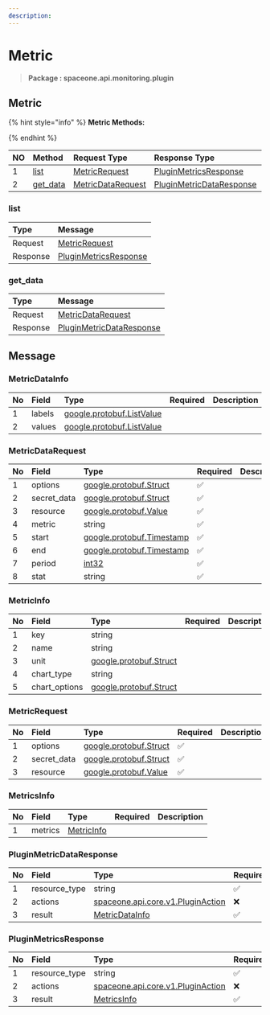 ```yaml
---
description:  
---
```

# Metric

>  **Package : spaceone.api.monitoring.plugin**

## Metric

{% hint style="info" %}
**Metric Methods:**

{%  endhint %}


| NO |  Method | Request Type | Response Type | Description |
| :--- | :--- | :--- | :--- | :--- |
| 1 | [list](Metric.md#list)| [MetricRequest](Metric.md#metricrequest) | [PluginMetricsResponse](Metric.md#pluginmetricsresponse) |  |
| 2 | [get_data](Metric.md#get_data)| [MetricDataRequest](Metric.md#metricdatarequest) | [PluginMetricDataResponse](Metric.md#pluginmetricdataresponse) |  |

### list



| Type | Message |
| :--- | :--- |
| Request | [MetricRequest](Metric.md#metricrequest) |
| Response |  [PluginMetricsResponse](Metric.md#pluginmetricsresponse)  |



### get_data



| Type | Message |
| :--- | :--- |
| Request | [MetricDataRequest](Metric.md#metricdatarequest) |
| Response |  [PluginMetricDataResponse](Metric.md#pluginmetricdataresponse)  |





## Message

### MetricDataInfo
| No | Field | Type | Required | Description |
| :--- | :--- | :--- | :--- | :--- |
| 1 | labels |[google.protobuf.ListValue](https://developers.google.com/protocol-buffers/docs/reference/overview) | ||
| 2 | values |[google.protobuf.ListValue](https://developers.google.com/protocol-buffers/docs/reference/overview) | ||

### MetricDataRequest
| No | Field | Type | Required | Description |
| :--- | :--- | :--- | :--- | :--- |
| 1 | options |[google.protobuf.Struct](https://github.com/protocolbuffers/protobuf/blob/master/src/google/protobuf/struct.proto) |✅ ||
| 2 | secret_data |[google.protobuf.Struct](https://github.com/protocolbuffers/protobuf/blob/master/src/google/protobuf/struct.proto) |✅ ||
| 3 | resource |[google.protobuf.Value](https://developers.google.com/protocol-buffers/docs/reference/overview) |✅ ||
| 4 | metric |string |✅ ||
| 5 | start |[google.protobuf.Timestamp](https://github.com/protocolbuffers/protobuf/blob/master/src/google/protobuf/timestamp.proto) |✅ ||
| 6 | end |[google.protobuf.Timestamp](https://github.com/protocolbuffers/protobuf/blob/master/src/google/protobuf/timestamp.proto) |✅ ||
| 7 | period |[int32](https://github.com/protocolbuffers/protobuf/blob/master/src/google/protobuf/type.proto) |✅ ||
| 8 | stat |string |✅ ||

### MetricInfo
| No | Field | Type | Required | Description |
| :--- | :--- | :--- | :--- | :--- |
| 1 | key |string | ||
| 2 | name |string | ||
| 3 | unit |[google.protobuf.Struct](https://github.com/protocolbuffers/protobuf/blob/master/src/google/protobuf/struct.proto) | ||
| 4 | chart_type |string | ||
| 5 | chart_options |[google.protobuf.Struct](https://github.com/protocolbuffers/protobuf/blob/master/src/google/protobuf/struct.proto) | ||

### MetricRequest
| No | Field | Type | Required | Description |
| :--- | :--- | :--- | :--- | :--- |
| 1 | options |[google.protobuf.Struct](https://github.com/protocolbuffers/protobuf/blob/master/src/google/protobuf/struct.proto) |✅ ||
| 2 | secret_data |[google.protobuf.Struct](https://github.com/protocolbuffers/protobuf/blob/master/src/google/protobuf/struct.proto) |✅ ||
| 3 | resource |[google.protobuf.Value](https://developers.google.com/protocol-buffers/docs/reference/overview) |✅ ||

### MetricsInfo
| No | Field | Type | Required | Description |
| :--- | :--- | :--- | :--- | :--- |
| 1 | metrics |[MetricInfo](Metric.md#metricinfo) | ||

### PluginMetricDataResponse
| No | Field | Type | Required | Description |
| :--- | :--- | :--- | :--- | :--- |
| 1 | resource_type |string |✅ ||
| 2 | actions |[spaceone.api.core.v1.PluginAction](../../core/v1/Plugin.md##pluginaction) |❌ ||
| 3 | result |[MetricDataInfo](Metric.md#metricdatainfo) |✅ ||

### PluginMetricsResponse
| No | Field | Type | Required | Description |
| :--- | :--- | :--- | :--- | :--- |
| 1 | resource_type |string |✅ ||
| 2 | actions |[spaceone.api.core.v1.PluginAction](../../core/v1/Plugin.md##pluginaction) |❌ ||
| 3 | result |[MetricsInfo](Metric.md#metricsinfo) |✅ ||
